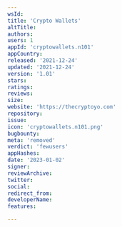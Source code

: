 ```yaml
---
wsId: 
title: 'Crypto Wallets'
altTitle: 
authors: 
users: 1
appId: 'cryptowallets.n101'
appCountry: 
released: '2021-12-24'
updated: '2021-12-24'
version: '1.01'
stars: 
ratings: 
reviews: 
size: 
website: 'https://thecryptoyo.com'
repository: 
issue: 
icon: 'cryptowallets.n101.png'
bugbounty: 
meta: 'removed'
verdict: 'fewusers'
appHashes: 
date: '2023-01-02'
signer: 
reviewArchive: 
twitter: 
social: 
redirect_from: 
developerName: 
features: 

---
```


